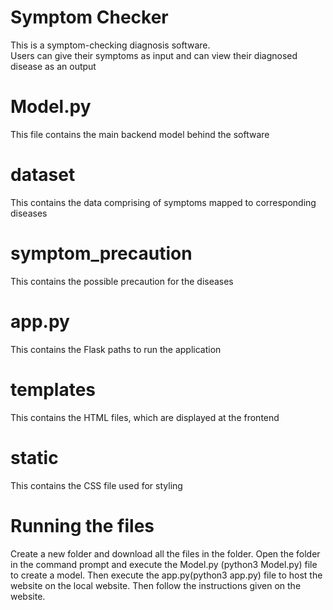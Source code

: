 # Symptom Checker
This is a symptom-checking diagnosis software.   
Users can give their symptoms as input and can view their diagnosed disease as an output

# Model.py
This file contains the main backend model behind the software

# dataset
This contains the data comprising of symptoms mapped to corresponding diseases

# symptom_precaution
This contains the possible precaution for the diseases

# app.py
This contains the Flask paths to run the application

# templates
This contains the HTML files, which are displayed at the frontend

# static
This contains the CSS file used for styling

# Running the files
Create a new folder and download all the files in the folder. Open the folder in the command prompt and execute the Model.py (python3 Model.py) file to create a model. Then execute the app.py(python3 app.py) file to host the website on the local website. Then follow the instructions given on the website.
